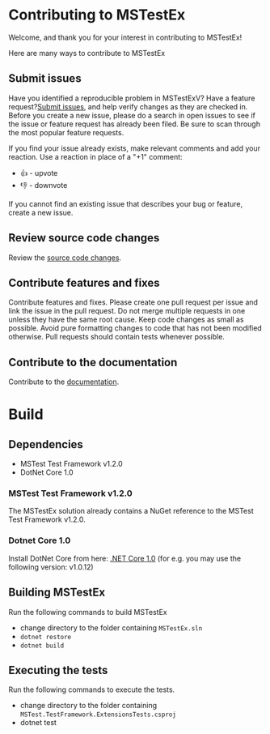 # Contributing to MSTestEx
Welcome, and thank you for your interest in contributing to MSTestEx!

Here are many ways to contribute to MSTestEx
## Submit issues
Have you identified a reproducible problem in MSTestExV? Have a feature request?[Submit issues](https://github.com/pvlakshm/MSTestEx/issues), and help verify changes as they are checked in. Before you create a new issue, please do a search in open issues to see if the issue or feature request has already been filed. Be sure to scan through the most popular feature requests.

If you find your issue already exists, make relevant comments and add your reaction. Use a reaction in place of a "+1" comment:

- 👍 - upvote
- 👎 - downvote

If you cannot find an existing issue that describes your bug or feature, create a new issue.

## Review source code changes
Review the [source code changes](https://github.com/pvlakshm/MSTestEx/pulls).

## Contribute features and fixes
Contribute features and fixes.
Please create one pull request per issue and link the issue in the pull request. Do not merge multiple requests in one unless they have the same root cause. Keep code changes as small as possible. Avoid pure formatting changes to code that has not been modified otherwise. Pull requests should contain tests whenever possible.

## Contribute to the documentation
Contribute to the [documentation](./docs).

# Build
## Dependencies
- MSTest Test Framework v1.2.0
- DotNet Core 1.0

### MSTest Test Framework v1.2.0
The MSTestEx solution already contains a NuGet reference to the MSTest Test Framework v1.2.0.

### Dotnet Core 1.0
Install DotNet Core from here: [.NET Core 1.0](https://dotnet.microsoft.com/download/dotnet-core/1.0) (for e.g. you may use the following version: v1.0.12)

## Building MSTestEx
Run the following commands to build MSTestEx
- change directory to the folder containing ```MSTestEx.sln```
- ```dotnet restore```
- ```dotnet build```

## Executing the tests
Run the following commands to execute the tests.
- change directory to the folder containing ```MSTest.TestFramework.ExtensionsTests.csproj```
- dotnet test
